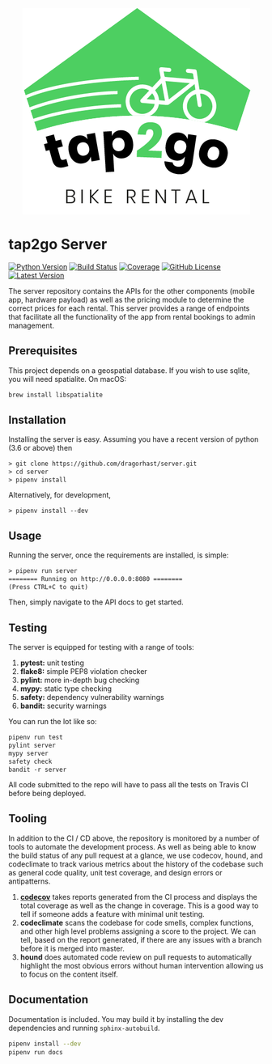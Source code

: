 <p align="center"><img src="./graphic.png" /></p>

# tap2go Server

[![Python Version](https://img.shields.io/badge/python-3.5%2B-blue.svg?style=flat-square)](https://docs.python.org/3/)
[![Build Status](https://img.shields.io/travis/dragorhast/server.svg?style=flat-square)](https://travis-ci.org/dragorhast/server)
[![Coverage](https://img.shields.io/codecov/c/github/dragorhast/server.svg?style=flat-square)](https://codecov.io/gh/dragorhast/server)
[![GitHub License](https://img.shields.io/github/license/dragorhast/server.svg?style=flat-square)](https://github.com/dragorhast/server/blob/master/license.md)
[![Latest Version](https://img.shields.io/github/tag/dragorhast/server.svg?style=flat-square)](https://github.com/dragorhast/server/releases)

The server repository contains the APIs for the other components (mobile app, hardware payload) as well as
the pricing module to determine the correct prices for each rental. This server provides a range of endpoints
that facilitate all the functionality of the app from rental bookings to admin management.

## Prerequisites

This project depends on a geospatial database. If you wish to use sqlite, you will need spatialite. On macOS:

```bash
brew install libspatialite
```

## Installation

Installing the server is easy. Assuming you have a recent version of python (3.6 or above) then

    > git clone https://github.com/dragorhast/server.git
    > cd server
    > pipenv install

Alternatively, for development,

    > pipenv install --dev

## Usage

Running the server, once the requirements are installed, is simple:

    > pipenv run server
    ======== Running on http://0.0.0.0:8080 ========
    (Press CTRL+C to quit)


Then, simply navigate to the API docs to get started.

## Testing

The server is equipped for testing with a range of tools:

1. **pytest:** unit testing
2. **flake8:** simple PEP8 violation checker
3. **pylint:** more in-depth bug checking
4. **mypy:** static type checking
5. **safety:** dependency vulnerability warnings
6. **bandit:** security warnings

You can run the lot like so:

    pipenv run test
    pylint server
    mypy server
    safety check
    bandit -r server

All code submitted to the repo will have to pass all the tests
on Travis CI before being deployed.

## Tooling

In addition to the CI / CD above, the repository is monitored by a number of tools to automate the development process.
As well as being able to know the build status of any pull request at a glance, we use codecov, hound, and codeclimate
to track various metrics about the history of the codebase such as general code quality, unit test coverage, and design
errors or antipatterns.

1. [**codecov**](https://codeclimate.com/github/dragorhast/server) takes reports generated from the CI process and displays the total coverage as well as the change in
coverage. This is a good way to tell if someone adds a feature with minimal unit testing.
2. **codeclimate** scans the codebase for code smells, complex functions, and other high level problems assigning a
score to the project. We can tell, based on the report generated, if there are any issues with a branch before it is
merged into master.
3. **hound** does automated code review on pull requests to automatically highlight the most obvious errors without
human intervention allowing us to focus on the content itself.

## Documentation

Documentation is included. You may build it by installing the dev dependencies and running `sphinx-autobuild`.

```bash
pipenv install --dev
pipenv run docs
```
